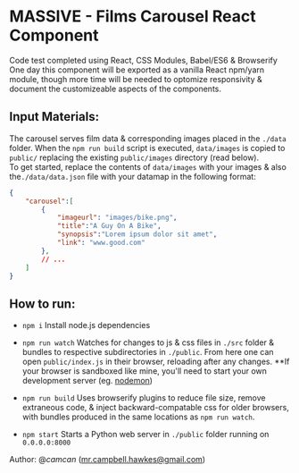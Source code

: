 MASSIVE - Films Carousel React Component
===========================

Code test completed using React, CSS Modules, Babel/ES6 & Browserify
One day this component will be exported as a vanilla React npm/yarn module, though more time will be needed to optomize responsivity & document the customizeable aspects of the components.



Input Materials:
----------------
The carousel serves film data & corresponding images placed in the `./data` folder. When the `npm run build` script is executed, `data/images` is copied to `public/` replacing the existing `public/images` directory (read below).  
To get started, replace the contents of `data/images` with your images & also the`./data/data.json` file with your datamap in the following format: 
```json
{
	"carousel":[
		{
			"imageurl": "images/bike.png", 
			"title":"A Guy On A Bike", 
			"synopsis":"Lorem ipsum dolor sit amet", 
			"link": "www.good.com"
		},
		// ...
	]
}
```
How to run:
-----------
- `npm i` Install node.js dependencies


- `npm run watch` Watches for changes to js & css files in `./src` folder & bundles to respective subdirectories in `./public`. From here one can open `public/index.js` in their browser, reloading after any changes. **If your browser is sandboxed like mine, you'll need to start your own development server (eg. [nodemon](https://github.com/remy/nodemon))

- `npm run build` Uses browserify plugins to reduce file size, remove extraneous code, & inject backward-compatable css for older browsers, with bundles produced in the same locations as `npm run watch`. 

- `npm start` Starts a Python web server in `./public` folder running on `0.0.0.0:8000` 


Author: @*camcan* (mr.campbell.hawkes@gmail.com)

